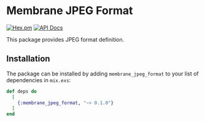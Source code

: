 # Membrane JPEG Format

[![Hex.pm](https://img.shields.io/hexpm/v/membrane_jpeg_format.svg)](https://hex.pm/packages/membrane_jpeg_format)
[![API Docs](https://img.shields.io/badge/api-docs-yellow.svg?style=flat)](https://hexdocs.pm/membrane_jpeg_format)

This package provides JPEG format definition.

## Installation

The package can be installed by adding `membrane_jpeg_format` to your list of dependencies in `mix.exs`:

```elixir
def deps do
  [
    {:membrane_jpeg_format, "~> 0.1.0"}
  ]
end
```
